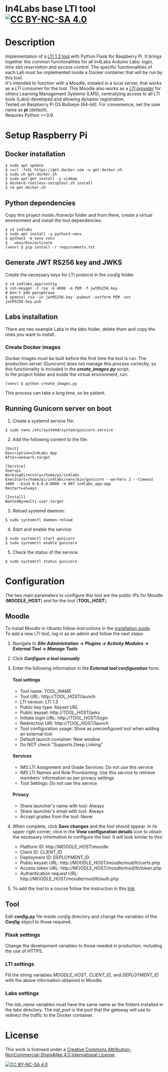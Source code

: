 In4Labs base LTI tool  [![CC BY-NC-SA 4.0][cc-by-nc-sa-shield]][cc-by-nc-sa]
=====
# Description
Implementation of a [LTI 1.3 tool](https://www.imsglobal.org/activity/learning-tools-interoperability) with Python Flask for Raspberry Pi. It brings together the common functionalities for all In4Labs Arduino Labs: _login, time slot reservation_ and _access control_. The specific functionalities of each Lab must be implemented inside a Docker container that will be run by this tool.  
It's intended to function with a Moodle, instaled in a local server, that works as a _LTI consumer_ for the tool. This Moodle also works as a [_LTI provider_](https://docs.moodle.org/402/en/Publish_as_LTI_tool) for others Learning Management Systems (LMS), centralizing access to all LTI tools (Labs) developed and allowing dynamic registration.  
Tested on Raspberry Pi OS Bullseye (64-bit). For convenience, set the user name as **pi** (default).  
Requires Python >=3.9.

# Setup Raspberry Pi
## Docker installation
```
$ sudo apt update
$ curl -fsSL https://get.docker.com -o get-docker.sh
$ sudo sh get-docker.sh
$ sudo apt-get install -y uidmap
$ dockerd-rootless-setuptool.sh install
$ rm get-docker.sh
```
## Python dependencies
Copy this project inside _/home/pi_ folder and from there, create
a virtual environment and install the tool dependencies.
```
$ cd in4labs
$ sudo apt install -y python3-venv
$ python3 -m venv venv
$ . venv/bin/activate
(venv) $ pip install -r requirements.txt
```
## Generate JWT RS256 key and JWKS
Create the necessary keys for LTI protocol in the *config* folder.
```
$ cd in4labs_app/config
$ ssh-keygen -t rsa -b 4096 -m PEM -f jwtRS256.key
# Don't add passphrase
$ openssl rsa -in jwtRS256.key -pubout -outform PEM -out jwtRS256.key.pub
```
## Labs installation
There are two example Labs in the _labs_ folder, delete them and copy the ones you want to install.
### Create Docker images
Docker images must be built before the first time the tool is run. The production server (Gunicorn) does not manage this process correctly, so this functionality is included in the **_create_images.py_** script.  
In the project folder and inside the virtual environment, run:
```
(venv) $ python create_images.py
```
This process can take a long time, so be patient.
## Running Gunicorn server on boot
1. Create a systemd service file:
```
$ sudo nano /etc/systemd/system/gunicorn.service
```
2. Add the following content to the file:
```
[Unit]
Description=In4Labs App
After=network.target

[Service]
User=pi
WorkingDirectory=/home/pi/in4labs
ExecStart=/home/pi/in4labs/venv/bin/gunicorn --workers 2 --timeout 1800 --bind 0.0.0.0:8000 -m 007 in4labs_app:app
Restart=always

[Install]
WantedBy=multi-user.target
```
3. Reload systemd daemon:
```
$ sudo systemctl daemon-reload
```
4. Start and enable the service:
```
$ sudo systemctl start gunicorn
$ sudo systemctl enable gunicorn
```
5. Check the status of the service:
```
$ sudo systemctl status gunicorn
```

# Configuration
The two main parameters to configure this tool are the public IPs for Moodle (**MOODLE_HOST**) and for the tool (**TOOL_HOST**).
## Moodle
To install Moodle in Ubuntu follow instructions in the [installation guide](https://docs.moodle.org/402/en/Step-by-step_Installation_Guide_for_Ubuntu).  
To add a new LTI tool, log in as an admin and follow the next steps:
1. Navigate to **_Site Administration -> Plugins -> Activity Modules -> External Tool -> Manage Tools_**
2. Click **_Configure a tool manually_** 
3. Enter the following information in the **_External tool configuration_** form: 
   #### Tool settings
   - Tool name: TOOL_NAME
   - Tool URL: http://TOOL_HOST/launch
   - LTI version: LTI 1.3
   - Public key type: Keyset URL
   - Public keyset: http://TOOL_HOST/jwks
   - Initiate login URL: http://TOOL_HOST/login
   - Redirection URI: http://TOOL_HOST/launch
   - Tool configuration usage: Show as preconfigured tool when adding an external tool
   - Default launch container: New window
   - Do NOT check "Supports Deep Linking"
   #### Services
   - IMS LTI Assignment and Grade Services: Do not use this service
   - IMS LTI Names and Role Provisioning: Use this service to retrieve members' information as per privacy settings 
   - Tool Settings: Do not use this service
   #### Privacy
   - Share launcher's name with tool: Always
   - Share launcher's email with tool: Always
   - Accept grades from the tool: Never
  
4. When complete, click **Save changes** and the tool should appear. In its upper right corner, click in the **View configuration details** icon to obtain the necessary information to configure the tool. It will look similar to this:
   - Platform ID: http://MOODLE_HOST/moodle
   - Client ID: CLIENT_ID
   - Deployment ID: DEPLOYMENT_ID
   - Public keyset URL: http://MOODLE_HOST/moodle/mod/lti/certs.php
   - Access token URL: http://MOODLE_HOST/moodle/mod/lti/token.php
   - Authentication request URL: http://MOODLE_HOST/moodle/mod/lti/auth.php
5. To add the tool to a course follow the instruction in this [link](https://docs.moodle.org/402/en/External_tool).

## Tool
Edit **_config.py_** file inside _config_ directory and change the variables of the **_Config_** object to those required.
### Flask settings
Change the development variables to those needed in production, including the use of HTTPS. 
### LTI settings
Fill the string variables *MOODLE_HOST*, *CLIENT_ID*, and *DEPLOYMENT_ID* with the above information obtained in Moodle.
### Labs settings
The *lab_name* variables must have the same name as the folders installed in the *labs* directory. The *nat_port* is the port that the gateway will use to redirect the traffic to the Docker container.
# License
This work is licensed under a
[Creative Commons Attribution-NonCommercial-ShareAlike 4.0 International License][cc-by-nc-sa].

[![CC BY-NC-SA 4.0][cc-by-nc-sa-image]][cc-by-nc-sa]

[cc-by-nc-sa]: http://creativecommons.org/licenses/by-nc-sa/4.0/
[cc-by-nc-sa-image]: https://licensebuttons.net/l/by-nc-sa/4.0/88x31.png
[cc-by-nc-sa-shield]: https://img.shields.io/badge/License-CC%20BY--NC--SA%204.0-lightgrey.svg
